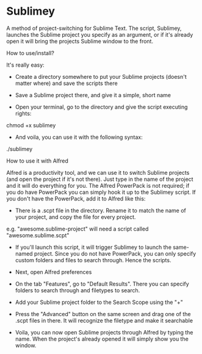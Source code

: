 Sublimey
========

A method of project-switching for Sublime Text. The script, Sublimey, launches the Sublime project you specify as an argument, or if it's already open it will bring the projects Sublime window to the front.


How to use/install?

It's really easy:

- Create a directory somewhere to put your Sublime projects (doesn't matter where) and save the scripts there

- Save a Sublime project there, and give it a simple, short name

- Open your terminal, go to the directory and give the script executing rights:

chmod +x sublimey

- And voila, you can use it with the following syntax:

./sublimey <project-name>


How to use it with Alfred

Alfred is a productivity tool, and we can use it to switch Sublime projects (and open the project if it's not there). Just type in the name of the project and it will do everything for you. The Alfred PowerPack is not required; if you do have PowerPack you can simply hook it up to the Sublimey script. If you don't have the PowerPack, add it to Alfred like this:

- There is a .scpt file in the directory. Rename it to match the name of your project, and copy the file for every project.

e.g. "awesome.sublime-project" will need a script called "awesome.sublime.scpt"

- If you'll launch this script, it will trigger Sublimey to launch the same-named project. Since you do not have PowerPack, you can only specify custom folders and files to search through. Hence the scripts.

- Next, open Alfred preferences

- On the tab "Features", go to "Default Results". There you can specify folders to search through and filetypes to search.

- Add your Sublime project folder to the Search Scope using the "+"

- Press the "Advanced" button on the same screen and drag one of the .scpt files in there. It will recognize the filetype and make it searchable

- Voila, you can now open Sublime projects through Alfred by typing the name. When the project's already opened it will simply show you the window. 